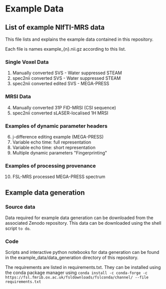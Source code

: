 # Example Data

## List of example NIfTI-MRS data
This file lists and explains the example data contained in this repository.

Each file is names example_{n}.nii.gz according to this list.

### Single Voxel Data
1. Manually converted SVS - Water suppressed STEAM
2. spec2nii converted SVS - Water suppressed STEAM
3. spec2nii converted edited SVS - MEGA-PRESS

### MRSI Data
4. Manually converted 31P FID-MRSI (CSI sequence)
5. spec2nii converted sLASER-localised 1H MRSI

### Examples of dynamic parameter headers
6. j-difference editing example (MEGA-PRESS)
7. Variable echo time: full representation
8. Variable echo time: short representation
9. Multiple dynamic parameters "Fingerprinting"

### Examples of processing provenance
10. FSL-MRS processed MEGA-PRESS spectrum

## Example data generation
### Source data
Data required for example data generation can be downloaded from the associated Zenodo repository. This data can be downloaded using the shell script ```to do```.

### Code
Scripts and interactive python notebooks for data generation can be found in the example_data/data_generation directory of this repository.

The requirements are listed in requirements.txt. They can be installed using the conda package manager using ```conda install -c conda-forge -c https://fsl.fmrib.ox.ac.uk/fsldownloads/fslconda/channel/ --file requirements.txt```
